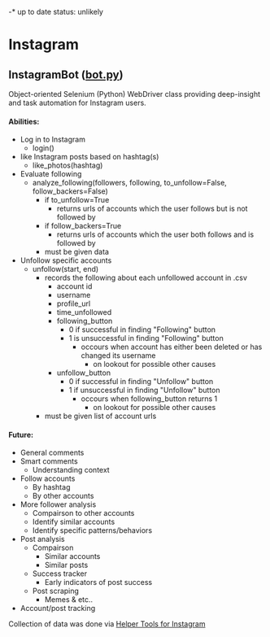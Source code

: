 -* up to date status: unlikely
# Instagram
## InstagramBot ([bot.py](https://github.com/gumdropsteve/instagram/blob/master/bot.py))
Object-oriented Selenium (Python) WebDriver class providing deep-insight and task automation for Instagram users.

#### Abilities: 
  - Log in to Instagram
    - login()
  - like Instagram posts based on hashtag(s)
    - like_photos(hashtag)
  - Evaluate following
    - analyze_following(followers, following, to_unfollow=False, follow_backers=False)
      - if to_unfollow=True
        - returns urls of accounts which the user follows but is not followed by
      - if follow_backers=True
        - returns urls of accounts which the user both follows and is followed by
      - must be given data
  - Unfollow specific accounts
    - unfollow(start, end)
      - records the following about each unfollowed account in .csv
        - account id
        - username
        - profile_url
        - time_unfollowed
        - following_button
          - 0 if successful in finding "Following" button
          - 1 is unsuccessful in finding "Following" button
            - occours when account has either been deleted or has changed its username 
              - on lookout for possible other causes
        - unfollow_button
          - 0 if successful in finding "Unfollow" button
          - 1 if unsuccessful in finding "Unfollow" button
            - occours when following_button returns 1 
              - on lookout for possible other causes 
      - must be given list of account urls 
#### Future:
  - General comments
  - Smart comments
    - Understanding context 
  - Follow accounts
    - By hashtag
    - By other accounts
  - More follower analysis
    - Compairson to other accounts
    - Identify similar accounts
    - Identify specific patterns/behaviors
  - Post analysis 
    - Compairson
      - Similar accounts
      - Similar posts
    - Success tracker
      - Early indicators of post success
    - Post scraping
      - Memes & etc..
  - Account/post tracking 


Collection of data was done via [Helper Tools for Instagram](https://bit.ly/2RarbLj)
